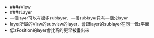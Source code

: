 * ####View
* ####Layer
 * 一個layer可以有很多sublayer，一個sublayer只有一個父layer
 * layer所屬的View的subview的layer，會跟layer的sublayer在同一個z平面
 * 低zPosition的layer會比高的更早被畫出來
 
 